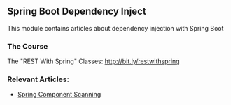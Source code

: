 ## Spring Boot Dependency Inject

This module contains articles about dependency injection with Spring Boot

### The Course
The "REST With Spring" Classes: http://bit.ly/restwithspring

### Relevant Articles:

- [Spring Component Scanning](https://www.baeldung.com/spring-component-scanning)
